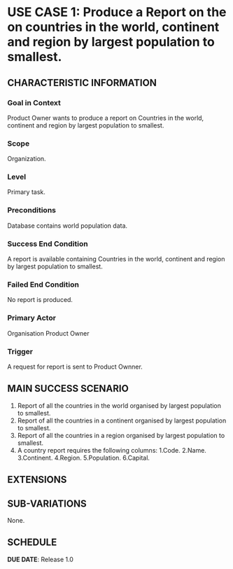 # USE CASE 1: Produce a Report on the on countries in the world, continent and region by largest population to smallest.

## CHARACTERISTIC INFORMATION

### Goal in Context

Product Owner wants to produce a report on Countries in the world, continent and region by largest population to smallest.

### Scope

Organization.

### Level

Primary task.

### Preconditions

Database contains world population data.

### Success End Condition

A report is available containing Countries in the world, continent and region by largest population to smallest.

### Failed End Condition

No report is produced.

### Primary Actor

Organisation Product Owner

### Trigger

A request for report is sent to Product Ownner.

## MAIN SUCCESS SCENARIO

1. Report of all the countries in the world organised by largest population to smallest.
2. Report of all the countries in a continent organised by largest population to smallest.
3. Report of all the countries in a region organised by largest population to smallest.
4. A country report requires the following columns:
   1.Code.
   2.Name.
   3.Continent.
   4.Region.
   5.Population.
   6.Capital.

## EXTENSIONS



## SUB-VARIATIONS

None.

## SCHEDULE

**DUE DATE**: Release 1.0